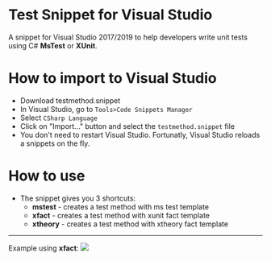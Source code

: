 # Test Snippet for Visual Studio
A snippet for Visual Studio 2017/2019 to help developers write unit tests using C# **MsTest** or **XUnit**. 

# How to import to Visual Studio
* Download testmethod.snippet
* In Visual Studio, go to ```Tools>Code Snippets Manager```
* Select ```CSharp Language```
* Click on "Import..." button and select the ```testmethod.snippet``` file
* You don't need to restart Visual Studio. Fortunatly, Visual Studio reloads a snippets on the fly.

# How to use
* The snippet gives you 3 shortcuts:
   * **mstest** - creates a test method with ms test template
   * **xfact** - creates a test method with xunit fact template
   * **xtheory** - creates a test method with xtheory fact template

---
Example using **xfact**:
![](xfac-sample.gif)
